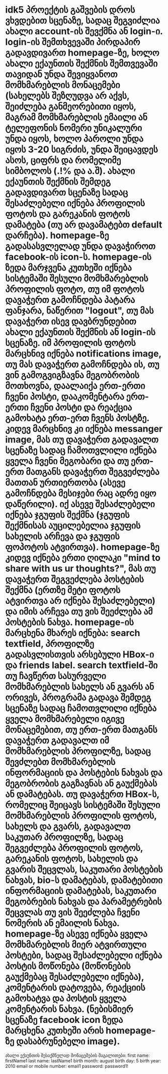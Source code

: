 # idk5 პროექტის გაშვების დროს ვხვდებით სცენაზე, სადაც შეგვიძლია ახალი account-ის შევქმნა ან login-ი. login-ის შემთხვევაში პირდაპირ გადავდივართ homepage-ზე, ხოლო ახალი ექაუნთის შექმნის შემთვევაში თავიდან უნდა შევიყვანოთ მომხმარებლის მონაცემები (სახელებს შეზღუდვა არ აქვს, შეიძლება განმეორებითი იყოს, მაგრამ მომხმარებლის ემაილი ან ტელეფონის ნომერი უნიკალური უნდა იყოს, ხოლო პაროლი უნდა იყოს 3-20 სიგრძის, უნდა შეიცავდეს ასოს, ციფრს და რომელიმე სიმბოლოს (.!% და ა.შ). ახალი ექაუნთის შექმნის შემდეგ გადავდივართ სცენაზე სადაც შესაძლებელი იქნება პროფილის ფოტოს და გარეკანის ფოტოს დამატება (თუ არ დავამატებთ default დარჩება). homepage-ზე გადასასვლელად უნდა დავაჭიროთ facebook-ის icon-ს. homepage-ის ზედა მარჯვენა კუთხეში იქნება სისტემაში შესული მომხმარებლის პროფილის ფოტო, თუ იმ ფოტოს დავაჭერთ გამოჩნდება პატარა ფანჯარა, ნაწერით "logout", თუ მას დავაჭერთ ისევ დავბრუნდებით ახალი ექაუნთის შექმნის ან login-ის სცენაზე. იმ პროფილის ფოტოს მარცხნივ იქნება notifications image, თუ მას დავაჭერთ გამოჩნდება ის, თუ ვინ გამოგვიგზავნა მეგობრობის მოთხოვნა, დაალაიქა ერთ-ერთი ჩვენი პოსტი, დააკომენტარა ერთ-ერთი ჩვენი პოსტი და რეაქცია გამოხატა ერთ-ერთ ჩვენს პოსტზე. კიდევ მარცხნივ კი იქნება messanger image, მას თუ დავაჭერთ გადავალთ სცენაზე სადაც ჩამოთვლილი იქნება ყველა ჩვენი მეგობარი და თუ ერთ-ერთ მათგანს დავაჭერთ შეგვეძლება მათთან ურთიერთობა (ასევე გამოჩნდება მესიჯები რაც ადრე იყო დაწერილი). იქ ასევე შესაძლებელი იქნება ჯგუფის შექმნა (ჯგუფის შექმნისას აუცილებელია ჯგუფის სახელის არჩევა და ჯგუფის ფოპოტოს ატვირთვა). homepage-ზე კიდევ იქნება ერთი ღილაკი "mind to share with us ur thoughts?", მას თუ დავაჭერთ შეგვეძლება პოსტების შექმნა (ერთზე მეტი ფოტოს ატვირთვა არ იქნება შესაძლებელი) და იმის არჩევა თუ ვის შეეძლება ამ პოსტების ნახვა. homepage-ის მარცხენა მხარეს იქნება: search textfield, პროფილზე გადასვლისთვის არსებული HBox-ი და friends label. search textfield-ში თუ ჩავწერთ სასურველი მომხმარებლის სახელს ან გვარს ან ორივეს, პროგრამა გადავა შემდეგ სცენაზე სადაც ჩამოთვლილი იქნება ყველა მომხმარებელი იგივე მონაცემებით, თუ ერთ-ერთ მათგანს დავაჭერთ გადავალთ იმ მომხმარებლის პროფილზე, სადაც შევძლებთ მომხმარებლის ინფორმაციის და პოსტების ნახვას და მეგობრობის გაგზავნას ან გაუქმებას ან დამატებას. თუ დავაჭერთ HBox-ს, რომელიც შეიცავს სისტემაში შესული მომხმარებლის პროფილის ფოტოს, სახელს და გვარს, გადავალთ საკუთარ პროფილზე, სადაც შეგვეძლება პროფილის ფოტოს, გარეკანის ფოტოს, სახელის და გვარის შეცვლას, საკუთარი პოსტების ნახვას, bio-ს დამატებას, დამატებითი ინფორმაციის დამატებას, საკუთარი მეგობრების ნახვას და პარამეტრების შეცვლას თუ ვის შეეძლება ჩვენი ნომერის ან ემაილის ნახვა. homepage-ზე ასევე იქნება ყველა მომხმარებლის მიერ ატვირთული პოსტები, სადაც შესაძლებელი იქნება პოსტის მოწონება (მოწონების გაუქმებაც შესაძლებელი იქნება), კომენტარის დატოვება, რეაქციის გამოხატვა და პოსტის ყველა კომენტარის ნახვა. (ნებისმიერ სცენაზე facebook icon ზედა მარცხენა კუთხეში არის homepage-ზე დასაბრუნებელი image).

ახალი ექაუნთის შესაქმნელად მონაცემების მაგალითები:
first name: firstName1
last name: lastName1
birth month: august
birth day: 5
birth year: 2010
email or mobile number: email1
password: password1!
